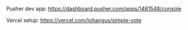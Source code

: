 Pusher dev app: https://dashboard.pusher.com/apps/1481548/console

Vercel setup: https://vercel.com/johangus/simple-vote

